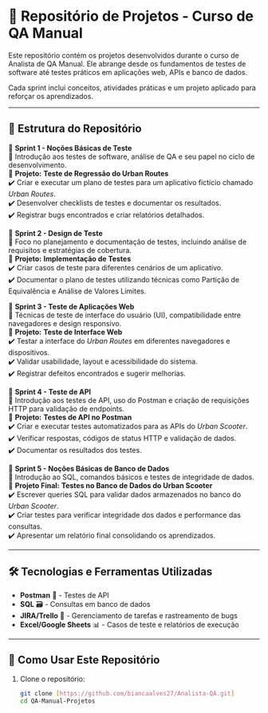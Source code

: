 # 📌 Repositório de Projetos - Curso de QA Manual

Este repositório contém os projetos desenvolvidos durante o curso de Analista de QA Manual. Ele abrange desde os fundamentos de testes de software até testes práticos em aplicações web, APIs e banco de dados.  

Cada sprint inclui conceitos, atividades práticas e um projeto aplicado para reforçar os aprendizados.  

---

## 🚀 Estrutura do Repositório

📂 **Sprint 1 - Noções Básicas de Teste**  
📄 Introdução aos testes de software, análise de QA e seu papel no ciclo de desenvolvimento.  
📌 **Projeto:** **Teste de Regressão do Urban Routes**  
✔️ Criar e executar um plano de testes para um aplicativo fictício chamado *Urban Routes*.  
✔️ Desenvolver checklists de testes e documentar os resultados.  
✔️ Registrar bugs encontrados e criar relatórios detalhados.  

📂 **Sprint 2 - Design de Teste**  
📄 Foco no planejamento e documentação de testes, incluindo análise de requisitos e estratégias de cobertura.  
📌 **Projeto:** **Implementação de Testes**  
✔️ Criar casos de teste para diferentes cenários de um aplicativo.  
✔️ Documentar o plano de testes utilizando técnicas como Partição de Equivalência e Análise de Valores Limites.  

📂 **Sprint 3 - Teste de Aplicações Web**  
📄 Técnicas de teste de interface do usuário (UI), compatibilidade entre navegadores e design responsivo.  
📌 **Projeto:** **Teste de Interface Web**  
✔️ Testar a interface do *Urban Routes* em diferentes navegadores e dispositivos.  
✔️ Validar usabilidade, layout e acessibilidade do sistema.  
✔️ Registrar defeitos encontrados e sugerir melhorias.  

📂 **Sprint 4 - Teste de API**  
📄 Introdução aos testes de API, uso do Postman e criação de requisições HTTP para validação de endpoints.  
📌 **Projeto:** **Testes de API no Postman**  
✔️ Criar e executar testes automatizados para as APIs do *Urban Scooter*.  
✔️ Verificar respostas, códigos de status HTTP e validação de dados.  
✔️ Documentar os resultados dos testes.  

📂 **Sprint 5 - Noções Básicas de Banco de Dados**  
📄 Introdução ao SQL, comandos básicos e testes de integridade de dados.  
📌 **Projeto Final:** **Testes no Banco de Dados do Urban Scooter**  
✔️ Escrever queries SQL para validar dados armazenados no banco do *Urban Scooter*.  
✔️ Criar testes para verificar integridade dos dados e performance das consultas.  
✔️ Apresentar um relatório final consolidando os aprendizados.  

---

## 🛠️ Tecnologias e Ferramentas Utilizadas
- **Postman** 📨 - Testes de API  
- **SQL** 🗃️ - Consultas em banco de dados  
- **JIRA/Trello** 📌 - Gerenciamento de tarefas e rastreamento de bugs  
- **Excel/Google Sheets** 📊 - Casos de teste e relatórios de execução  

---

## 🔗 Como Usar Este Repositório
1. Clone o repositório:
   ```bash
   git clone [https://github.com/biancaalves27/Analista-QA.git]
   cd QA-Manual-Projetos

